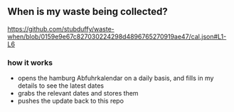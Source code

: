 ## When is my waste being collected?
  https://github.com/stubduffy/waste-when/blob/0159e9e67c827030224298d4896765270919ae47/cal.json#L1-L6
  
  ### how it works
  - opens the hamburg Abfuhrkalendar on a daily basis, and fills in my details to see the latest dates
  - grabs the relevant dates and stores them
  - pushes the update back to this repo
  
